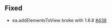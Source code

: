 ## Fixed
- ea.addElementsToView broke with 1.6.8 [#438](https://github.com/zsviczian/obsidian-excalidraw-plugin/issues/438)
